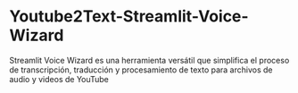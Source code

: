 # Youtube2Text-Streamlit-Voice-Wizard
Streamlit Voice Wizard es una herramienta versátil que simplifica el proceso de transcripción,  traducción y procesamiento de texto para archivos de audio y videos de YouTube

